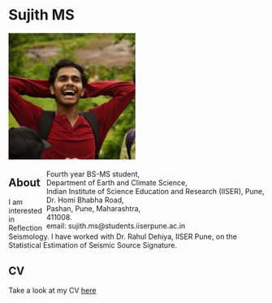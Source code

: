 # Sujith MS
  
<p style="text-align:left;">
  <img src="media/profile.jpg" width="250" />
    <span style="float:right;"> <br>
  Fourth year BS-MS student,<br>
  Department of Earth and Climate Science,<br>
  Indian Institute of Science Education and Research (IISER), Pune,<br>
  Dr. Homi Bhabha Road,<br>
  Pashan, Pune, Maharashtra,<br>
  411008.<br>
  email: sujith.ms@students.iiserpune.ac.in<br>
   
  </span>
</p>
 
## About
I am interested in Reflection Seismology. I have worked with Dr. Rahul Dehiya, IISER Pune, on the Statistical Estimation of Seismic Source Signature.

## CV
Take a look at my CV [here](./CV.md)
